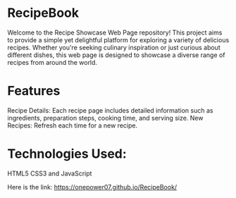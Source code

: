 # RecipeBook
Welcome to the Recipe Showcase Web Page repository! This project aims to provide a simple yet delightful platform for exploring a variety of delicious recipes. Whether you're seeking culinary inspiration or just curious about different dishes, this web page is designed to showcase a diverse range of recipes from around the world.

# Features
Recipe Details: Each recipe page includes detailed information such as ingredients, preparation steps, cooking time, and serving size.
New Recipes: Refresh each time for a new recipe.

# Technologies Used:
HTML5
CSS3
and JavaScript

Here is the link: https://onepower07.github.io/RecipeBook/
